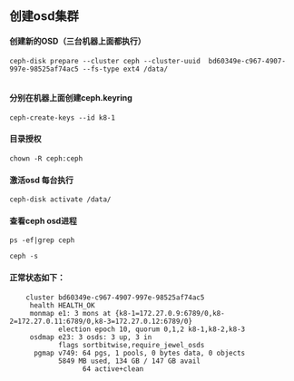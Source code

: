 ## 创建osd集群 
#### 创建新的OSD（三台机器上面都执行）
```
ceph-disk prepare --cluster ceph --cluster-uuid  bd60349e-c967-4907-997e-98525af74ac5 --fs-type ext4 /data/


```


#### 分别在机器上面创建ceph.keyring
```
ceph-create-keys --id k8-1
```
#### 目录授权
```
chown -R ceph:ceph
```

#### 激活osd 每台执行
```
ceph-disk activate /data/
```

#### 查看ceph osd进程

```
ps -ef|grep ceph
```

```
ceph -s
```
#### 正常状态如下：
```
    cluster bd60349e-c967-4907-997e-98525af74ac5
     health HEALTH_OK
     monmap e1: 3 mons at {k8-1=172.27.0.9:6789/0,k8-2=172.27.0.11:6789/0,k8-3=172.27.0.12:6789/0}
            election epoch 10, quorum 0,1,2 k8-1,k8-2,k8-3
     osdmap e23: 3 osds: 3 up, 3 in
            flags sortbitwise,require_jewel_osds
      pgmap v749: 64 pgs, 1 pools, 0 bytes data, 0 objects
            5849 MB used, 134 GB / 147 GB avail
                  64 active+clean

```